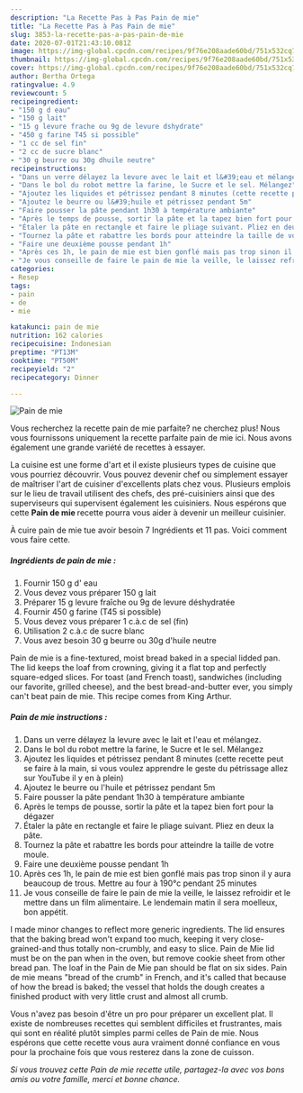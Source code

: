 ```yaml
---
description: "La Recette Pas à Pas Pain de mie"
title: "La Recette Pas à Pas Pain de mie"
slug: 3853-la-recette-pas-a-pas-pain-de-mie
date: 2020-07-01T21:43:10.081Z
image: https://img-global.cpcdn.com/recipes/9f76e208aade60bd/751x532cq70/pain-de-mie-photo-principale-de-la-recette.jpg
thumbnail: https://img-global.cpcdn.com/recipes/9f76e208aade60bd/751x532cq70/pain-de-mie-photo-principale-de-la-recette.jpg
cover: https://img-global.cpcdn.com/recipes/9f76e208aade60bd/751x532cq70/pain-de-mie-photo-principale-de-la-recette.jpg
author: Bertha Ortega
ratingvalue: 4.9
reviewcount: 5
recipeingredient:
- "150 g d eau"
- "150 g lait"
- "15 g levure frache ou 9g de levure dshydrate"
- "450 g farine T45 si possible"
- "1 cc de sel fin"
- "2 cc de sucre blanc"
- "30 g beurre ou 30g dhuile neutre"
recipeinstructions:
- "Dans un verre délayez la levure avec le lait et l&#39;eau et mélangez."
- "Dans le bol du robot mettre la farine, le Sucre et le sel. Mélangez"
- "Ajoutez les liquides et pétrissez pendant 8 minutes (cette recette peut se faire à la main, si vous voulez apprendre le geste du pétrissage allez sur YouTube il y en à plein)"
- "Ajoutez le beurre ou l&#39;huile et pétrissez pendant 5m"
- "Faire pousser la pâte pendant 1h30 à température ambiante"
- "Après le temps de pousse, sortir la pâte et la tapez bien fort pour la dégazer"
- "Étaler la pâte en rectangle et faire le pliage suivant. Pliez en deux la pâte."
- "Tournez la pâte et rabattre les bords pour atteindre la taille de votre moule."
- "Faire une deuxième pousse pendant 1h"
- "Après ces 1h, le pain de mie est bien gonflé mais pas trop sinon il y aura beaucoup de trous. Mettre au four à 190°c pendant 25 minutes"
- "Je vous conseille de faire le pain de mie la veille, le laissez refroidir et le mettre dans un film alimentaire. Le lendemain matin il sera moelleux, bon appétit."
categories:
- Resep
tags:
- pain
- de
- mie

katakunci: pain de mie 
nutrition: 162 calories
recipecuisine: Indonesian
preptime: "PT13M"
cooktime: "PT50M"
recipeyield: "2"
recipecategory: Dinner

---
```



![Pain de mie](https://img-global.cpcdn.com/recipes/9f76e208aade60bd/751x532cq70/pain-de-mie-photo-principale-de-la-recette.jpg)

Vous recherchez la recette pain de mie parfaite? ne cherchez plus! Nous vous fournissons uniquement la recette parfaite pain de mie ici. Nous avons également une grande variété de recettes à essayer.

La cuisine est une forme d'art et il existe plusieurs types de cuisine que vous pourriez découvrir. Vous pouvez devenir chef ou simplement essayer de maîtriser l'art de cuisiner d'excellents plats chez vous. Plusieurs emplois sur le lieu de travail utilisent des chefs, des pré-cuisiniers ainsi que des superviseurs qui supervisent également les cuisiniers. Nous espérons que cette <strong> Pain de mie </strong> recette pourra vous aider à devenir un meilleur cuisinier.

<!--inarticleads1-->

À cuire pain de mie tue avoir besoin 7 Ingrédients et 11 pas. Voici comment vous faire cette.

##### Ingrédients de pain de mie :

1. Fournir 150 g d&#39; eau
1. Vous devez vous préparer 150 g lait
1. Préparer 15 g levure fraîche ou 9g de levure déshydratée
1. Fournir 450 g farine (T45 si possible)
1. Vous devez vous préparer 1 c.à.c de sel (fin)
1. Utilisation 2 c.à.c de sucre blanc
1. Vous avez besoin 30 g beurre ou 30g d&#39;huile neutre


Pain de mie is a fine-textured, moist bread baked in a special lidded pan. The lid keeps the loaf from crowning, giving it a flat top and perfectly square-edged slices. For toast (and French toast), sandwiches (including our favorite, grilled cheese), and the best bread-and-butter ever, you simply can&#39;t beat pain de mie. This recipe comes from King Arthur. 

<!--inarticleads2-->

##### Pain de mie instructions :

1. Dans un verre délayez la levure avec le lait et l&#39;eau et mélangez.
1. Dans le bol du robot mettre la farine, le Sucre et le sel. Mélangez
1. Ajoutez les liquides et pétrissez pendant 8 minutes (cette recette peut se faire à la main, si vous voulez apprendre le geste du pétrissage allez sur YouTube il y en à plein)
1. Ajoutez le beurre ou l&#39;huile et pétrissez pendant 5m
1. Faire pousser la pâte pendant 1h30 à température ambiante
1. Après le temps de pousse, sortir la pâte et la tapez bien fort pour la dégazer
1. Étaler la pâte en rectangle et faire le pliage suivant. Pliez en deux la pâte.
1. Tournez la pâte et rabattre les bords pour atteindre la taille de votre moule.
1. Faire une deuxième pousse pendant 1h
1. Après ces 1h, le pain de mie est bien gonflé mais pas trop sinon il y aura beaucoup de trous. Mettre au four à 190°c pendant 25 minutes
1. Je vous conseille de faire le pain de mie la veille, le laissez refroidir et le mettre dans un film alimentaire. Le lendemain matin il sera moelleux, bon appétit.


I made minor changes to reflect more generic ingredients. The lid ensures that the baking bread won&#39;t expand too much, keeping it very close-grained-and thus totally non-crumbly, and easy to slice. Pain de Mie lid must be on the pan when in the oven, but remove cookie sheet from other bread pan. The loaf in the Pain de Mie pan should be flat on six sides. Pain de mie means &#34;bread of the crumb&#34; in French, and it&#39;s called that because of how the bread is baked; the vessel that holds the dough creates a finished product with very little crust and almost all crumb. 

<!--inarticleads1-->

<p>
Vous n'avez pas besoin d'être un pro pour préparer un excellent plat. Il existe de nombreuses recettes qui semblent difficiles et frustrantes, mais qui sont en réalité plutôt simples parmi celles de Pain de mie. Nous espérons que cette recette vous aura vraiment donné confiance en vous pour la prochaine fois que vous resterez dans la zone de cuisson.
</p>

<p>
<i>Si vous trouvez cette Pain de mie recette utile, partagez-la avec vos bons amis ou votre famille, merci et bonne chance.</i>
</p>
